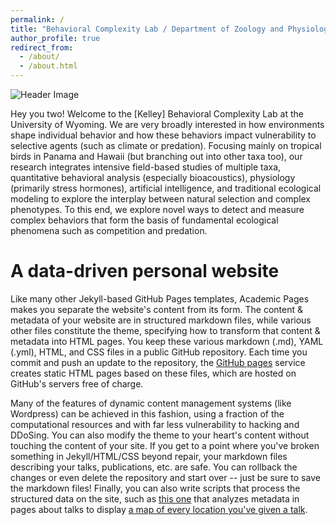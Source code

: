 ```yaml
---
permalink: /
title: "Behavioral Complexity Lab / Department of Zoology and Physiology at University of Wyoming)"
author_profile: true
redirect_from: 
  - /about/
  - /about.html
---
```


![Header Image](_images/bcl_logo.png)

Hey you two! Welcome to the [Kelley] Behavioral Complexity Lab at the University of Wyoming. We are very broadly interested in how environments shape individual behavior and how these behaviors impact vulnerability to selective agents (such as climate or predation). Focusing mainly on tropical birds in Panama and Hawaii (but branching out into other taxa too), our research integrates intensive field-based studies of multiple taxa, quantitative behavioral analysis (especially bioacoustics), physiology (primarily stress hormones), artificial intelligence, and traditional ecological modeling to explore the interplay between natural selection and complex phenotypes. To this end, we explore novel ways to detect and measure complex behaviors that form the basis of fundamental ecological phenomena such as competition and predation.

A data-driven personal website
======
Like many other Jekyll-based GitHub Pages templates, Academic Pages makes you separate the website's content from its form. The content & metadata of your website are in structured markdown files, while various other files constitute the theme, specifying how to transform that content & metadata into HTML pages. You keep these various markdown (.md), YAML (.yml), HTML, and CSS files in a public GitHub repository. Each time you commit and push an update to the repository, the [GitHub pages](https://pages.github.com/) service creates static HTML pages based on these files, which are hosted on GitHub's servers free of charge.

Many of the features of dynamic content management systems (like Wordpress) can be achieved in this fashion, using a fraction of the computational resources and with far less vulnerability to hacking and DDoSing. You can also modify the theme to your heart's content without touching the content of your site. If you get to a point where you've broken something in Jekyll/HTML/CSS beyond repair, your markdown files describing your talks, publications, etc. are safe. You can rollback the changes or even delete the repository and start over -- just be sure to save the markdown files! Finally, you can also write scripts that process the structured data on the site, such as [this one](https://github.com/academicpages/academicpages.github.io/blob/master/talkmap.ipynb) that analyzes metadata in pages about talks to display [a map of every location you've given a talk](https://academicpages.github.io/talkmap.html).

